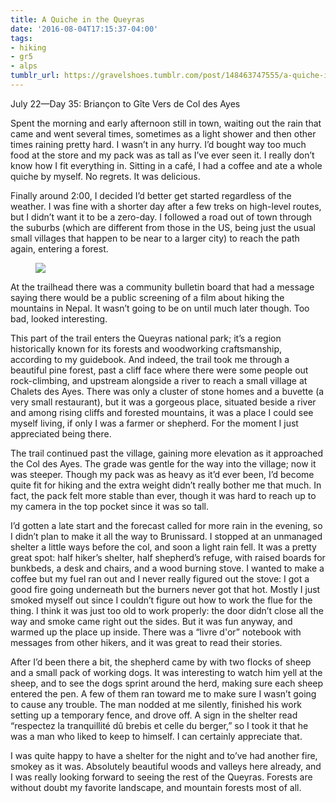 ```yaml
---
title: A Quiche in the Queyras
date: '2016-08-04T17:15:37-04:00'
tags:
- hiking
- gr5
- alps
tumblr_url: https://gravelshoes.tumblr.com/post/148463747555/a-quiche-in-the-queyras
---
```

July 22—Day 35: Briançon to Gîte Vers de Col des Ayes

Spent the morning and early afternoon still in town, waiting out the rain that came and went several times, sometimes as a light shower and then other times raining pretty hard. I wasn’t in any hurry. I’d bought way too much food at the store and my pack was as tall as I’ve ever seen it. I really don’t know how I fit everything in. Sitting in a café, I had a coffee and ate a whole quiche by myself. No regrets. It was delicious.

Finally around 2:00, I decided I’d better get started regardless of the weather. I was fine with a shorter day after a few treks on high-level routes, but I didn’t want it to be a zero-day. I followed a road out of town through the suburbs (which are different from those in the US, being just the usual small villages that happen to be near to a larger city) to reach the path again, entering a forest.

<figure class="tmblr-full" data-orig-height="3264" data-orig-width="2448"><img src="https://66.media.tumblr.com/b268e4320a39c4f239af5f1613a6023f/tumblr_inline_obdpxxhPUN1uncvcw_540.jpg" data-orig-height="3264" data-orig-width="2448"></figure>

At the trailhead there was a community bulletin board that had a message saying there would be a public screening of a film about hiking the mountains in Nepal. It wasn’t going to be on until much later though. Too bad, looked interesting.

This part of the trail enters the Queyras national park; it’s a region historically known for its forests and woodworking craftsmanship, according to my guidebook. And indeed, the trail took me through a beautiful pine forest, past a cliff face where there were some people out rock-climbing, and upstream alongside a river to reach a small village at Chalets des Ayes. There was only a cluster of stone homes and a buvette (a very small restaurant), but it was a gorgeous place, situated beside a river and among rising cliffs and forested mountains, it was a place I could see myself living, if only I was a farmer or shepherd. For the moment I just appreciated being there.

The trail continued past the village, gaining more elevation as it approached the Col des Ayes. The grade was gentle for the way into the village; now it was steeper. Though my pack was as heavy as it’d ever been, I’d become quite fit for hiking and the extra weight didn’t really bother me that much. In fact, the pack felt more stable than ever, though it was hard to reach up to my camera in the top pocket since it was so tall.

I’d gotten a late start and the forecast called for more rain in the evening, so I didn’t plan to make it all the way to Brunissard. I stopped at an unmanaged shelter a little ways before the col, and soon a light rain fell. It was a pretty great spot: half hiker’s shelter, half shepherd’s refuge, with raised boards for bunkbeds, a desk and chairs, and a wood burning stove. I wanted to make a coffee but my fuel ran out and I never really figured out the stove: I got a good fire going underneath but the burners never got that hot. Mostly I just smoked myself out since I couldn’t figure out how to work the flue for the thing. I think it was just too old to work properly: the door didn’t close all the way and smoke came right out the sides. But it was fun anyway, and warmed up the place up inside. There was a “livre d'or” notebook with messages from other hikers, and it was great to read their stories.

After I’d been there a bit, the shepherd came by with two flocks of sheep and a small pack of working dogs. It was interesting to watch him yell at the sheep, and to see the dogs sprint around the herd, making sure each sheep entered the pen. A few of them ran toward me to make sure I wasn’t going to cause any trouble. The man nodded at me silently, finished his work setting up a temporary fence, and drove off. A sign in the shelter read “respectez la tranquillité dû brebis et celle du berger,” so I took it that he was a man who liked to keep to himself. I can certainly appreciate that.

I was quite happy to have a shelter for the night and to’ve had another fire, smokey as it was. Absolutely beautiful woods and valleys here already, and I was really looking forward to seeing the rest of the Queyras. Forests are without doubt my favorite landscape, and mountain forests most of all.


